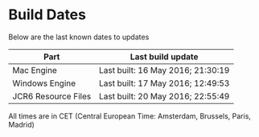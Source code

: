# Build Dates

Below are the last known dates to updates

Part | Last build update
-----|-----
Mac Engine | Last built: 16 May 2016; 21:30:19
Windows Engine | Last built: 17 May 2016; 12:49:53
JCR6 Resource Files | Last built: 20 May 2016; 22:55:49
All times are in CET (Central European Time: Amsterdam, Brussels, Paris, Madrid)



